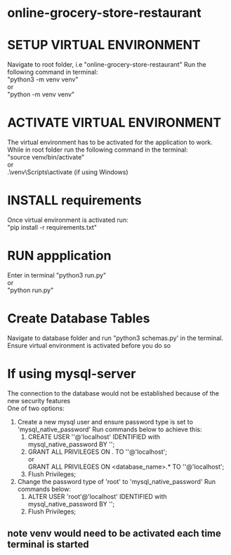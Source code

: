 # online-grocery-store-restaurant

# SETUP VIRTUAL ENVIRONMENT
Navigate to root folder, i.e "online-grocery-store-restaurant"
Run the following command in terminal:<br/>
"python3 -m venv venv"<br/> 
or <br/>
"python -m venv venv"

# ACTIVATE VIRTUAL ENVIRONMENT
The virtual environment has to be activated for the application to work.<br/>
While in root folder run the following command in the terminal:<br/> 
"source venv/bin/activate"<br/>
       or<br/>
.\venv\Scripts\activate (if using Windows)

# INSTALL requirements
Once virtual environment is activated run:<br/>
"pip install -r requirements.txt"


# RUN appplication
Enter in terminal "python3 run.py"<br/>
or<br/> 
"python run.py"

# Create Database Tables
Navigate to database folder and run "python3 schemas.py' in the terminal.<br/>
Ensure virtual environment is activated before you do so

# If using mysql-server
The connection to the database would not be established because of the new security features<br/>
One of two options:
1. Create a new mysql user and ensure password type is set to 'mysql_native_password'
    Run commands below to achieve this:<br/>
    1. CREATE USER '<newuser>'@'localhost' IDENTIFIED with mysql_native_password BY '<password>';
    2. GRANT ALL PRIVILEGES ON *.* TO '<newuser>'@'localhost';<br/>
                              or<br/>
       GRANT ALL PRIVILEGES ON <database_name>.* TO '<newuser>'@'localhost';
    3. Flush Privileges;
2. Change the password type of 'root' to 'mysql_native_password'
   Run commands below:<br/>
   1. ALTER USER 'root'@'localhost' IDENTIFIED with mysql_native_password BY '<MyNewPass>';
   2. Flush Privileges;

## note venv would need to be activated each time terminal is started
